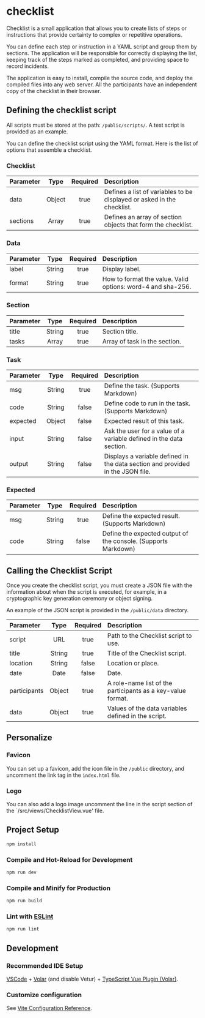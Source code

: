 # checklist

Checklist is a small application that allows you to create lists of steps or instructions that provide certainty to complex or repetitive operations.

You can define each step or instruction in a YAML script and group them by sections. The application will be responsible for correctly displaying the list, keeping track of the steps marked as completed, and providing space to record incidents.

The application is easy to install, compile the source code, and deploy the compiled files into any web server. All the participants have an independent copy of the checklist in their browser.

## Defining the checklist script
All scripts must be stored at the path: `/public/scripts/`. A test script is provided as an example.

You can define the checklist script using the YAML format. Here is the list of options that assemble a checklist.

### Checklist

| Parameter | Type | Required | Description |
|:----------|:----:|:--------:|:------------|
| data | Object | true | Defines a list of variables to be displayed or asked in the checklist. |
| sections | Array | true | Defines an array of section objects that form the checklist. |

### Data

| Parameter | Type | Required | Description |
|:----------|:----:|:--------:|:------------|
| label | String | true | Display label. |
| format | String | true | How to format the value. Valid options: word-4 and sha-256. |

### Section

| Parameter | Type | Required | Description |
|:----------|:----:|:--------:|:------------|
| title | String | true | Section title. |
| tasks | Array | true | Array of task in the section. |

### Task

| Parameter | Type | Required | Description |
|:----------|:----:|:--------:|:------------|
| msg | String | true | Define the task. (Supports Markdown) |
| code | String | false | Define code to run in the task. (Supports Markdown) |
| expected | Object | false | Expected result of this task. |
| input | String | false | Ask the user for a value of a variable defined in the data section. |
| output | String | false | Displays a variable defined in the data section and provided in the JSON file. |

### Expected

| Parameter | Type | Required | Description |
|:----------|:----:|:--------:|:------------|
| msg | String | true | Define the expected result. (Supports Markdown) |
| code | String | false | Define the expected output of the console. (Supports Markdown) |

## Calling the Checklist Script

Once you create the checklist script, you must create a JSON file with the information about when the script is executed, for example, in a cryptographic key generation ceremony or object signing.

An example of the JSON script is provided in the `/public/data` directory.

| Parameter | Type | Required | Description |
|:----------|:----:|:--------:|:------------|
| script | URL | true | Path to the Checklist script to use.|
| title | String | true | Title of the Checklist script. |
| location | String | false | Location or place. |
| date | Date | false | Date. |
| participants | Object | true |  A role-name list of the participants as a key-value format. |
| data | Object | true | Values of the data variables defined in the script. |

## Personalize
### Favicon
You can set up a favicon, add the icon file in the `/public` directory, and uncomment the link tag in the `index.html` file.

### Logo
You can also add a logo image uncomment the line in the script section of the `/src/views/ChecklistView.vue' file.


## Project Setup

```sh
npm install
```

### Compile and Hot-Reload for Development

```sh
npm run dev
```

### Compile and Minify for Production

```sh
npm run build
```

### Lint with [ESLint](https://eslint.org/)

```sh
npm run lint
```

## Development
### Recommended IDE Setup

[VSCode](https://code.visualstudio.com/) + [Volar](https://marketplace.visualstudio.com/items?itemName=Vue.volar) (and disable Vetur) + [TypeScript Vue Plugin (Volar)](https://marketplace.visualstudio.com/items?itemName=Vue.vscode-typescript-vue-plugin).

### Customize configuration

See [Vite Configuration Reference](https://vitejs.dev/config/).



